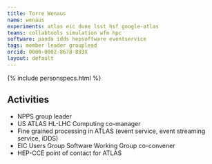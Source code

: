 ```yaml
---
title: Torre Wenaus
name: wenaus
experiments: atlas eic dune lsst hsf google-atlas
teams: collabtools simulation wfm hpc
software: panda idds hepsoftware eventservice
tags: member leader grouplead
orcid: 0000-0002-8678-893X
layout: default
---
```


{% include personspecs.html %}

## Activities

- NPPS group leader
- US ATLAS HL-LHC Computing co-manager
- Fine grained processing in ATLAS (event service, event streaming service, iDDS)
- EIC Users Group Software Working Group co-convener
- HEP-CCE point of contact for ATLAS 
